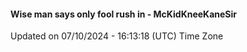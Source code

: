 #### Wise man says only fool rush in - McKidKneeKaneSir
Updated on 07/10/2024 - 16:13:18 (UTC) Time Zone

